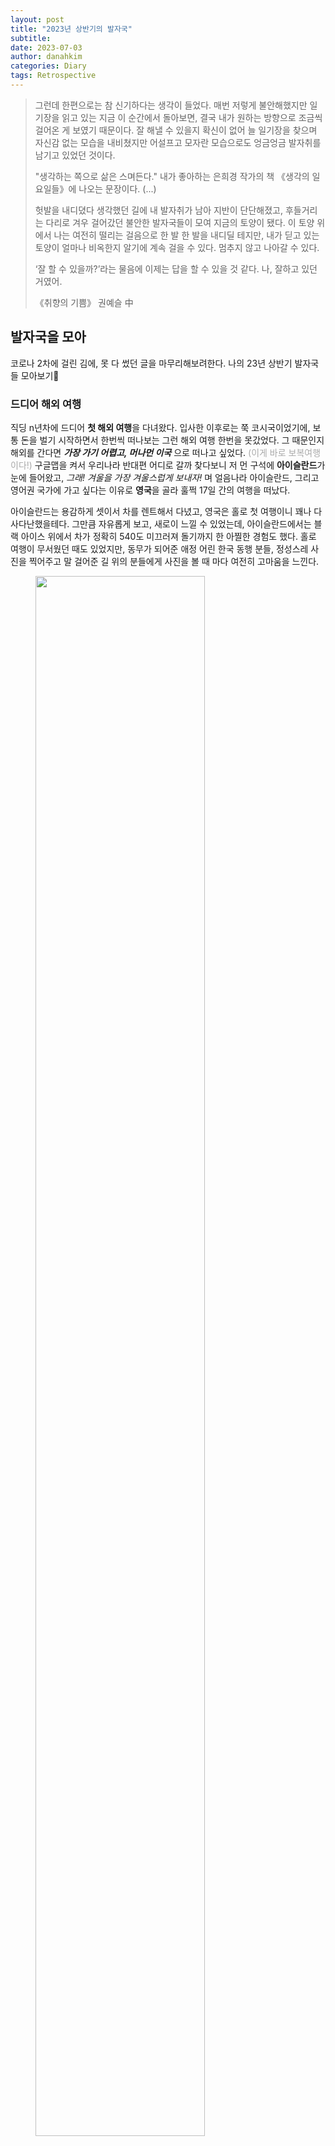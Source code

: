 ```yaml
---
layout: post
title: "2023년 상반기의 발자국"
subtitle: 
date: 2023-07-03
author: danahkim
categories: Diary
tags: Retrospective
---
```


>  그런데 한편으로는 참 신기하다는 생각이 들었다. 매번 저렇게 불안해했지만 일기장을 읽고 있는 지금 이 순간에서 돌아보면, 결국 내가 원하는 방향으로 조금씩 걸어온 게 보였기 때문이다. 잘 해낼 수 있을지 확신이 없어 늘 일기장을 찾으며 자신감 없는 모습을 내비쳤지만 어설프고 모자란 모습으로도 엉금엉금 발자취를 남기고 있었던 것이다.
> 
> "생각하는 쪽으로 삶은 스며든다." 내가 좋아하는 은희경 작가의 책  《생각의 일요일들》에 나오는 문장이다. (...)
>
> 헛발을 내디뎠다 생각했던 길에 내 발자취가 남아 지반이 단단해졌고, 후들거리는 다리로 겨우 걸어갔던 불안한 발자국들이 모여 지금의 토양이 됐다. 이 토양 위에서 나는 여전히 떨리는 걸음으로 한 발 한 발을 내디딜 테지만, 내가 딛고 있는 토양이 얼마나 비옥한지 알기에 계속 걸을 수 있다. 멈추지 않고 나아갈 수 있다.
>
>  ‘잘 할 수 있을까?’라는 물음에 이제는 답을 할 수 있을 것 같다. 나, 잘하고 있던 거였어.
>
> 《취향의 기쁨》 권예슬 中



## 발자국을 모아

코로나 2차에 걸린 김에, 못 다 썼던 글을 마무리해보려한다. 나의 23년 상반기 발자국들 모아보기👣



### 드디어 해외 여행

직딩 n년차에 드디어 **첫 해외 여행**을 다녀왔다. 입사한 이후로는 쭉 코시국이었기에, 보통 돈을 벌기 시작하면서 한번씩 떠나보는 그런 해외 여행 한번을 못갔었다. 그 때문인지 해외를 간다면 ***가장 가기 어렵고, 머나먼 이국*** 으로 떠나고 싶었다. <span style = "color: DarkGray;">(이게 바로 보복여행이다!)</span> 구글맵을 켜서 우리나라 반대편 어디로 갈까 찾다보니 저 먼 구석에 **아이슬란드**가 눈에 들어왔고, *그래! 겨울을 가장 겨울스럽게 보내자!* 며 얼음나라 아이슬란드, 그리고 영어권 국가에 가고 싶다는 이유로 **영국**을 골라 훌쩍 17일 간의 여행을 떠났다.

아이슬란드는 용감하게 셋이서 차를 렌트해서 다녔고, 영국은 홀로 첫 여행이니 꽤나 다사다난했을테다. 그만큼 자유롭게 보고, 새로이 느낄 수 있었는데, 아이슬란드에서는 블랙 아이스 위에서 차가 정확히 540도 미끄러져 돌기까지 한 아찔한 경험도 했다. 홀로 여행이 무서웠던 때도 있었지만, 동무가 되어준 애정 어린 한국 동행 분들, 정성스레 사진을 찍어주고 말 걸어준 길 위의 분들에게 사진을 볼 때 마다 여전히 고마움을 느낀다.

<figure>
<img src="/assets/images/2023-07-03-First-half-2023-memoirs_images/IMG_6640.jpeg" width="80%"/>
<figcaption><center>영화 '인터스텔라' 얼음행성 촬영지인 스카프타펠 빙하 투어</center></figcaption>
</figure>

<figure>
<img src="/assets/images/2023-07-03-First-half-2023-memoirs_images/IMG_1055.jpeg" width="80%"/>
<figcaption><center>로망이었던 (목숨을 건) 1번 국도 사진</center></figcaption>
</figure>

<figure>
<img src="/assets/images/2023-07-03-First-half-2023-memoirs_images/IMG_8323.jpeg" width="80%"/>
<figcaption><center>아이슬란드에 왔으면 자고로.. 라기엔 정말 뵙기 어려웠던 오로라느님 </center></figcaption>
</figure>

<figure>
<img src="/assets/images/2023-07-03-First-half-2023-memoirs_images/IMG_0086.jpeg" width="80%"/>
<figcaption><center>런던에 왔으면 자고로.. 런던아이 국룰 포즈</center></figcaption>
</figure>

<figure>
<img src="/assets/images/2023-07-03-First-half-2023-memoirs_images/IMG_2757.jpeg" width="80%"/>
<figcaption><center>런던의 박물관은 양심상 무료 입장이랍니다</center></figcaption>
</figure>

<figure>
<img src="/assets/images/2023-07-03-First-half-2023-memoirs_images/IMG_2565.jpeg" width="80%"/>
<figcaption><center>뾰족뾰족한 건물과 흐린 하늘. 해리포터의 도시 에딘버러</center></figcaption>
</figure>

그때 본 풍경과 내가 느낀 생각을 절대 잊지 않겠노라 했지만, 벌써 이렇게 기억이 흐려지는게 못내 아쉽다. 미래의 내가 이렇게 아쉬워할 줄 알고 과거의 내가 선제적으로(?) 고프로까지 사가서 부지런히 영상을 찍어왔건만, 아직도 그 선명한 영상들은 SD카드 안에서 동면 중이다. 그래서 내가 무엇을 했고 어떤 걸 느꼈냐면... 은 **여행기**로 담아보려 한다. *To be continued*. <span style = "color: DarkGray;">(올해 안에 영상 편집..할 수 있겠지?😅)</span>


### Software 직군이 되다

올해 Software 직군으로 전환하면서 **데이터 엔지니어링** 직무로 변경되었다. 이건 나에게 꽤나 마일스톤같은 일인게 나는 문과였기에 과거에는 내가 Software 직군이 되리라 상상해보지 못했기 때문이다. 개발자들만의 시험이라고 생각했었던 알고리즘 코딩테스트를 통과하고 Software 직군 전환 요건을 충족하였는데, 이 시점에 TF 조직으로 이동하며 Data Governance의 업무를 맡아 데이터 엔지니어링의 직무로 변경하게 되었다.

*'내 전공을 잘 살릴 수 있을까? 내가 하고 싶은 일을 할 수 있을까? 개발 전공이 아닌데 잘 할 수 있을까?'* 하는 고민에 불안한 적이 나는 여러 날 있다. 그러나 생각하는 쪽으로 삶은 스며든다고 하던가. 불확실한 미래에 불안해하며 스트레스 받으면서도 그때마다 내딛었던 걸음들이 결국 어떤 방향으로 가고 있다는 것을 믿는다. 이 발걸음으로 또 나는 어떤 길을 만들어 가게 될지 궁금하다.

<style>
.video_wrap { position:relative;padding-bottom:52.25% ;height:0; width:100% ;  }
.video_wrap_iframe {position:absolute;top:0;left:0;width:100%;height:100%;}
</style>

<div class="video_wrap">
	<iframe class="video_wrap_iframe" src="https://www.youtube.com/embed/cQgfvx_7sw8" title="The new Morning | 19시의 모닝 편 | 기아" frameborder="0" allow="accelerometer; autoplay; clipboard-write; encrypted-media; gyroscope; picture-in-picture; web-share" allowfullscreen></iframe>
</div>


데이터 엔지니어로 전환하자마자 '데이터 엔지니어의 모닝'라는 광고가 나오는 것을 보고 정말 놀랐다. 아무래도 이름이 Data + Engineer이다보니 요즘 관심 받을만한 직무인가보다. 데이터에 대해서도, 개발에 대해서도 아직 알아가야 할 게 많지만, 이 직무에서 배우는 것들이 흥미롭고 또 재미있다! 그런데 19시에 출근해서 어떤 일을 하는지는, 이 직무에 대해 또 공부해보면서 다뤄보겠다.

<figure>
<img src="/assets/images/2023-07-03-First-half-2023-memoirs_images/morning1.png" width="80%"/>
<figcaption><center>진짜 이렇게 생겼나요? -> O </center></figcaption>
</figure>

<figure>
<img src="/assets/images/2023-07-03-First-half-2023-memoirs_images/morning2.png" width="80%"/>
<figcaption><center>진짜 이렇게 일하나요? -> X 코드보고 저렇게 웃고 있으면 개발자가 아닙니다</center></figcaption>
</figure>
<figure>
<img src="/assets/images/2023-07-03-First-half-2023-memoirs_images/programmer.png" width="50%"/>
<figcaption><center>바람직한 모습</center></figcaption>
</figure>



### 랏을 흘려요?

"죄송하지만.. 마는게 뭐예요?" 예전에 '테이블을 만다'는 표현을 처음 듣고 내가 한 질문이다. 

- A: "테이블 다 **말렸어요**?" ---> (테이블을 바짝 말린다고?(**dry**))
- B: "네, 테이블 다 **말았어요**." ---> (테이블을 돌돌 말았다고?(**roll**))

이런 대화를 들을 때 마다 나는 머릿 속에 괄호 속의 이미지가 그려져 혼자 속으로 웃음을 참곤 했다.

업에서는 으레 모두 통용되는 고유한 표현이 있다. 테이블을 만다, 그리고 공정을 태운다, 랏을 흘린다. 말아? 태워? 흘려? 처음에는 이게 무슨 말이지 하다가 결국 적응해서 나도 똑같이 쓰게 되는 표현이다. 쓰다보니 뭐 이보다 더 적절한 동사가 없달까.

정말 많은 도메인에서 다양한 직무의 사람들이 일을 하고 있다. 어려운 용어와 낯선 표현으로 이 업계의 업무를 파악하는 것이 어려웠지만, 나도 점차 익숙해지고 있다. 어떤 순간에 불현듯 내가 이런 말들에 익숙해졌다는 느낌을 느꼈다. 모르게 서서히 익숙해진다는 것은 편안한 기분이 들면서도 또 한편으로는 무섭다. 적응을 잘 하고 있다는 뜻도 있겠지만 말이다. 그래도 나라는 사람을 잃어버리지 않게, **처음의 낯선 느낌을 잊지 않고 싶다.**


### 요즘, 다시 아날로그

다들 알다시피 직장인은 월화수목금 출근하면 주말은 고작 이틀. 평일엔 퇴근하고 운동만 다녀와도 금방 10시다. 이렇게 빠르게 흘러가는 시간 속에 나는 무엇을 위해 사는걸까? 이 중 진짜 내 것은 무엇일까? 이런 생각을 오랫동안 했다. 

요즘에는 사는 건 꼭 무엇을 위해서는 아니라는 생각이 든다. **무엇을 위해 사는게 아니라면 현재에 충실하고 나의 순간들을 잘 담아둬야겠다**..는 생각에서 시작한 나의 의식이, 사진으로 간직하는 것에 닿아버렸다. 그것도 아날로그 필름 사진. 집 장롱에 잠들어 있던 아빠의 오래된 1996년도 올림픽 기념 카메라를 찾았다.

사진은 순간을 오래 기억하는 가장 좋은 방법이다. 특히 필름 카메라는 한 장 씩 소중하게 셔터를 누르며 그 순간을 더 강렬한 기억으로 만들어 준다. 당장 결과를 알 수 없으니 인화까지 기다리는 설렘을 준다. 그렇게 인화된 사진은 잘 보이는 어딘가에 걸어두고 기억을 곱씹게 한다.

나는 아이패드로 다이어리 쓰기를 몇 번이나 도전하다가, 실패하고는 여전히 종이 다이어리를 쓴다. 언제 어디서나 읽는 전자책도 좋지만, 정말 아껴보고픈 책은 종이책을 구매해 형광펜을 치며 본다. **'내 것'**이라는 소유의 인식은 여전히 디지털이 아날로그를 대체할 수 없나보다. 디지털이 아날로그를 완전히 대체할 수 없는 것은 마찬가지로 AI가 사람을 완전히 대체하지 못하게 된다는 것일까.

마무리를 어떻게 해야할지 모르겠다. 아날로그가 좋아지려는건 Y2K 유행에 나의 무의식이 만들어낸 반응 때문인가, 아니면 이것 조차 기억의 향수인가. 어쨌거나 내가 이 블로그에 기록하는 지금 이 행위도 흩어지는 기억을 붙잡는 그 일환인 것 같다.

### 뿌듯했던 순간들

- 👏 홀로 하는 첫 여행을 했다.
- 👏 개발자들의 영역이라 생각했었던 코딩테스트 SW Certi Advanced를 통과했다.
- 👏 내가 간사인 학습조직이 상반기 우수 조직으로 선정되어 대표로 부사장님께 시상을 받았다.